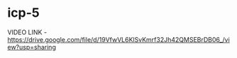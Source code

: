 # icp-5
VIDEO LINK - https://drive.google.com/file/d/19VfwVL6KlSvKmrf32Jh42QMSEBrDB06_/view?usp=sharing
